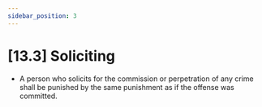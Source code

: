 ```yaml
---
sidebar_position: 3
---
```

# [13.3] Soliciting

- A person who solicits for the commission or perpetration of any crime shall be punished by the same punishment as if the offense was committed.